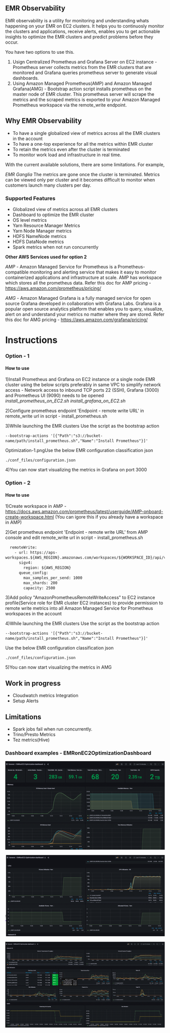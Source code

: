 ## EMR Observability
 
EMR observability is a utility for monitoring and understanding whats happening on your EMR on EC2 clusters. It helps you to continuosly monitor the clusters and applications, receive alerts, enables you to get actionable insights to optimize the EMR clusters and predict problems before they occur.
 
You have two options to use this.
1) Usign Centralized Prometheus and Grafana Server on EC2 instance - Prometheus server collects metrics from the EMR clusters that are monitored and Grafana queries prometheus server to generate visual dashboards. 
2) Using Amazon Managed Prometheus(AMP) and Amazon Managed Grafana(AMG) - Bootstrap action script installs prometheus on the master node of EMR cluster. This prometheus server will scrape the metrics and the scraped metrics is exported to your Amazon Managed Prometheus workspace via the remote_write endpoint.
 
## Why EMR Observability
 
* To have a single globalized view of metrics across all the EMR clusters in the account
* To have a one-top experience for all the metrics within EMR cluster
* To retain the metrics even after the cluster is terminated
* To monitor work load and infrastructure in real time.
 
With the current available solutions, there are some limitations. For example,
 
*EMR Ganglia*
The metrics are gone once the cluster is terminated.
Metrics can be viewed only per cluster and it becomes difficult to monitor when customers launch many clusters per day.
 
### Supported Features
* Globalized view of metrics across all EMR clusters
* Dashboard to optimize the EMR cluster
* OS level metrics
* Yarn Resource Manager Metrics
* Yarn Node Manager metrics
* HDFS NameNode metrics
* HDFS DataNode metrics
* Spark metrics when not run concurrently
 
**Other AWS Services used for option 2**
 
*AMP* - Amazon Managed Service for Prometheus is a Prometheus-compatible monitoring and alerting service that makes it easy to monitor containerized applications and infrastructure at scale. AMP has workspace which stores all the prometheus data.
Refer this doc for AMP pricing - https://aws.amazon.com/prometheus/pricing/
 
*AMG* - Amazon Managed Grafana is a fully managed service for open source Grafana developed in collaboration with Grafana Labs. Grafana is a popular open source analytics platform that enables you to query, visualize, alert on and understand your metrics no matter where they are stored.
Refer this doc for AMG pricing - https://aws.amazon.com/grafana/pricing/
 
# Instructions
### Option - 1
#### How to use
1)Install Prometheus and Grafana on EC2 instance or a single node EMR cluster using the below scripts preferably in same VPC to simplify network access - Network access to inbound TCP ports 22 (SSH), Grafana (3000) and Prometheus UI (9090) needs to be opened
*install_prometheus_on_EC2.sh*
*install_grafana_on_EC2.sh*
 
2)Configure prometheus endpoint 'Endpoint - remote write URL' in remote_write url in script - install_prometheus.sh
 
3)While launching the EMR clusters
Use the script as the bootstrap action
```
--bootstrap-actions '[{"Path":"s3://bucket-name/path/install_prometheus.sh","Name":"Install Prometheus"}]'
```
Optimization-1.pngUse the below EMR configuration classification json
```
./conf_files/configuration.json
```
 
4)You can now start visualizing the metrics in Grafana on port 3000
 
 
### Option - 2
#### How to use
 
1)Create workspace in AMP - https://docs.aws.amazon.com/prometheus/latest/userguide/AMP-onboard-create-workspace.html (You can igore this if you already have a workspace in AMP)
 
2)Get prometheus endpoint 'Endpoint - remote write URL' from AMP console and edit remote_write url in script - install_prometheus.sh
```
  remoteWrite:
    - url: https://aps-workspaces.${AWS_REGION}.amazonaws.com/workspaces/${WORKSPACE_ID}/api/v1/remote_write
      sigv4:
        region: ${AWS_REGION}
      queue_config:
        max_samples_per_send: 1000
        max_shards: 200
        capacity: 2500
```
3)Add policy "AmazonPrometheusRemoteWriteAccess" to EC2 instance profile(Service role for EMR cluster EC2 instances) to provide permission to remote write metrics into all Amazon Managed Service for Prometheus workspaces in the account
 
4)While launching the EMR clusters
Use the script as the bootstrap action
```
--bootstrap-actions '[{"Path":"s3://bucket-name/path/install_prometheus.sh","Name":"Install Prometheus"}]'
```
Use the below EMR configuration classification json
```
./conf_files/configuration.json
```
5)You can now start visualizing the metrics in AMG
 
## Work in progress
* Cloudwatch metrics Integration
* Setup Alerts
 
## Limitations
* Spark jobs fail when run concurrently. 
* Trino/Presto Metrics
* Tez metrics(Hive)
 
### Dashboard examples - EMRonEC2OptimizationDashboard
 
![Alt text](images/Optimization-1.png?raw=true "Optimization Dashboard - OS and Yarn memory utilization comparison for tuning")
 
![Alt text](images/Optimization-2.png?raw=true "Optimization Dashboard - OS and Yarn CPU utilization comparison for tuning")
 
![Alt text](images/Optimization-3.png?raw=true "Optimization Dashboard - IO, Disk and HDFS utilization for tuning")
 
 
 
 
